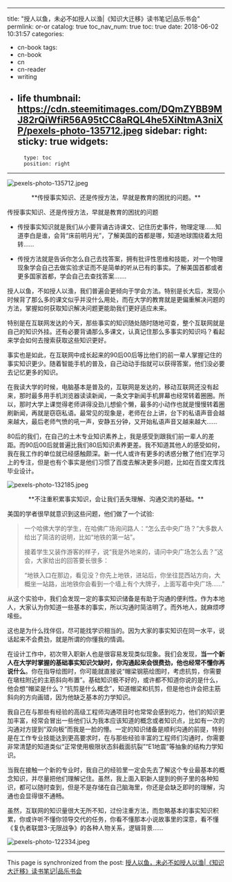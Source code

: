 
---
title: "授人以鱼，未必不如授人以渔|《知识大迁移》读书笔记|品乐书会"
permlink: or-or
catalog: true
toc_nav_num: true
toc: true
date: 2018-06-02 10:31:57
categories:
- cn-book
tags:
- cn-book
- cn
- cn-reader
- writing
- life
thumbnail: https://cdn.steemitimages.com/DQmZYBB9MJ82rQiWfiR56A95tCC8aRQL4he5XiNtmA3niXP/pexels-photo-135712.jpeg
sidebar:
    right:
        sticky: true
widgets:
    -
        type: toc
        position: right
---


![pexels-photo-135712.jpeg](https://cdn.steemitimages.com/DQmZYBB9MJ82rQiWfiR56A95tCC8aRQL4he5XiNtmA3niXP/pexels-photo-135712.jpeg)

<center>**传授事实知识、还是传授方法，早就是教育的困扰的问题。**</center>

传授事实知识、还是传授方法，早就是教育的困扰的问题
* 传授事实知识就是我们从小要背诵古诗课文、记住历史事件，物理定理......知道李白是谁，会背“床前明月光”，了解美国的首都是哪，知道地球围绕着太阳转......

* 传授方法就是告诉你怎么自己去找答案，拥有批评性思维和技能，对一个物理现象学会自己去做实验求证而不是简单的听从已有的事实。了解美国首都或者更多国家首都，学会自己去查找答案.......

授人以鱼，不如授人以渔，我们普遍会更倾向于学会方法。特别是长大后，发现小时候背了那么多的课文似乎并没什么用处，而在大学的教育就是更偏重解决问题的方法，掌握如何获取知识解决问题更能助我们更好适应未来。

特别是在互联网发达的今天，那些事实的知识随处随时随地可查，整个互联网就是自己的知识外挂。还有必要背诵那么多课文，认真记住那么多事实的知识吗？看起来学会如何去搜索获取这些知识更好。

事实也是如此，在互联网中成长起来的90后00后等比他们的前一辈人掌握记住的事实知识更少。随着智能手机的普及，自己动动手指就可以获得答案，他们没必要去记忆更多的知识。

在我读大学的时候，电脑基本是普及的，互联网是发达的，移动互联网还没有起来，那时最多用手机浏览器读读新闻，一条文字新闻手机屏幕也经常转着圈圈。所以，那时大学上课觉得老师讲得没劲儿想偷个懒，最多的小动作也就是慢慢转着圈刷新闻，再就是窃窃私语。最常见的现象是，老师在台上讲，台下的私语声音会越来越大，最后老师气愤的吼一声，安静五分钟，又开始私语声音又越来越大......

80后的我们，在自己的土木专业知识素养上，我是感受到跟我们前一辈人的差距。而90后00后就普遍比我们80后知识素养更差。我不知道其他人的感受如何，我在我工作的单位就已经感触颇深。新一代人或许有更多的诱惑分散了他们在学习上的专注，但是也有个事实是他们习惯了百度去解决更多问题，比如在百度文库找毕业设计。

![pexels-photo-132185.jpeg](https://cdn.steemitimages.com/DQmNzjWDRm6QBdgtJ1a1wAykzsVivTfA4cfdzNh2NQAj1Ej/pexels-photo-132185.jpeg)

<center>**不注重积累事实知识，会让我们丢失理解、沟通交流的基础。**</center>

美国的学者很早就意识到这些问题，他们做了一个试验:

>一个哈佛大学的学生，在哈佛广场询问路人：“怎么去中央广场？”大多数人给出了简洁的说明，比如“地铁的第一站”。
>
>接着学生又装作游客的样子，说“我是外地来的，请问中央广场怎么去？”这会，大家给出的回答要长很多：
>
>“地铁入口在那边，看见没？你先上地铁，进站后，你坐往昆西站方向，大概坐一站路，出地铁你会看到一个墙上有个大牌子，上面写着中央广场......”

从这个实验中，我们会发现一定的事实知识储备是有助于沟通的便利性。作为本地人，大家认为你知道一些基本的事实，所以沟通时简洁明了。而外地人，就麻烦啰嗦些。

这也是为什么找伴侣，尽可能找学识相当的。因为大家的事实知识在同一水平，说话起来不会费劲，就是所谓的你懂我的情调。

在设计工作中，初次带入职新人也是很容易发现类似现象。我们会发现，**当一个新人在大学时掌握的基础事实知识欠缺时，你沟通起来会很费劲，他也经常不懂你再说什么**。你在指导绘图时，你可能就直接说“帽梁钢筋绘图时，考虑抗剪，你需要在墩柱附近的主筋斜向布置”。基础知识极不好的，或许都不知道你说的是什么，他会想“帽梁是什么？“抗剪是什么概念”，知道帽梁和抗剪，但是他也许会把主筋斜向的方向画错，因为他缺乏基本的力学知识。

我自己在与那些有经验的高级工程师沟通项目时也常常会感到吃力，他们的知识更加丰富，经常会冒出一些他们认为我本应该知道的概念或者知识点，比如有一次的沟通对方提到“双向板”而我是一脸的懵。一定的知识储备是顺利沟通的前提，特别是在工作专业技能达到更高要求时，在与那些经验丰富的工程师们沟通时，你需要非常清楚的知道类似“正常使用极限状态斜截面抗裂”“E1地震”等抽象的结构力学知识。

当我在接触一个新的专业时，我自己的经验里一定会先去了解这个专业最基本的概念知识，并尽量把他们理解记住。虽然，我上面入职新人提到的例子里的各种知识，都可以随时查到，但是不是存储在自己脑海里，你还是会缺乏即时的理解，沟通也会显得很不通畅。

虽然，互联网的知识量很大无所不知，过份注重方法，而忽略基本的事实知识积累，你或许听不懂你领导交代的任务，你看不懂那本小说故事里的深意，看不懂《复仇者联盟3-无限战争》的各种人物关系，逻辑背景......

![pexels-photo-122334.jpeg](https://cdn.steemitimages.com/DQmQwAXrmkRMNdtf2mjc8sWqqF5vQq7MRJsrLTKGzDVyvKP/pexels-photo-122334.jpeg)

- - -

This page is synchronized from the post: [授人以鱼，未必不如授人以渔|《知识大迁移》读书笔记|品乐书会](https://steemit.com/@yellowbird/or-or)
